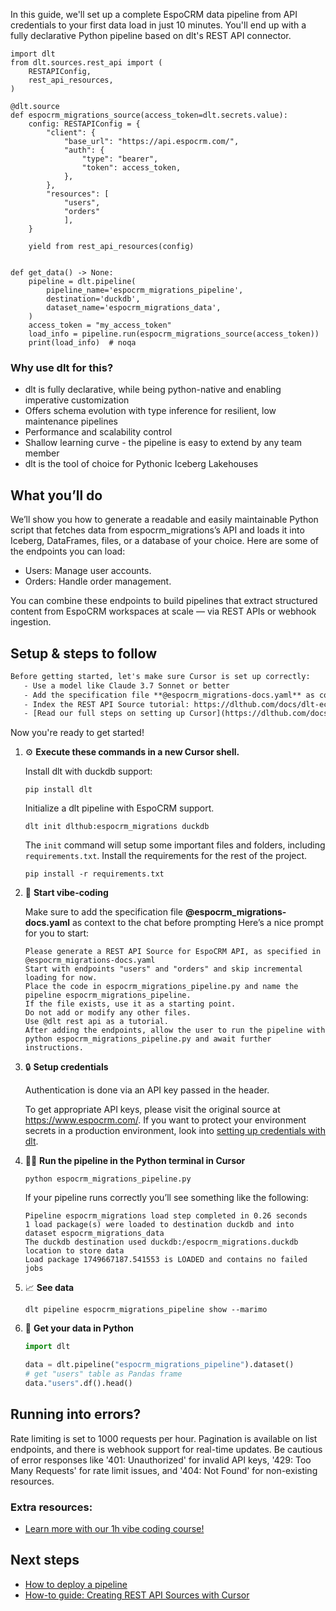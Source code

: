 In this guide, we'll set up a complete EspoCRM data pipeline from API credentials to your first data load in just 10 minutes. You'll end up with a fully declarative Python pipeline based on dlt's REST API connector.

```python-outcome
import dlt
from dlt.sources.rest_api import (
    RESTAPIConfig,
    rest_api_resources,
)

@dlt.source
def espocrm_migrations_source(access_token=dlt.secrets.value):
    config: RESTAPIConfig = {
        "client": {
            "base_url": "https://api.espocrm.com/",
            "auth": {
                "type": "bearer",
                "token": access_token,
            },
        },
        "resources": [
            "users",
            "orders"
            ],
    }

    yield from rest_api_resources(config)


def get_data() -> None:
    pipeline = dlt.pipeline(
        pipeline_name='espocrm_migrations_pipeline',
        destination='duckdb',
        dataset_name='espocrm_migrations_data', 
    )
    access_token = "my_access_token"
    load_info = pipeline.run(espocrm_migrations_source(access_token))
    print(load_info)  # noqa
```

### Why use dlt for this?

- dlt is fully declarative, while being python-native and enabling imperative customization
- Offers schema evolution with type inference for resilient, low maintenance pipelines
- Performance and scalability control
- Shallow learning curve - the pipeline is easy to extend by any team member
- dlt is the tool of choice for Pythonic Iceberg Lakehouses

## What you’ll do

We’ll show you how to generate a readable and easily maintainable Python script that fetches data from espocrm_migrations’s API and loads it into Iceberg, DataFrames, files, or a database of your choice. Here are some of the endpoints you can load:

- Users: Manage user accounts.
- Orders: Handle order management.

You can combine these endpoints to build pipelines that extract structured content from EspoCRM workspaces at scale — via REST APIs or webhook ingestion.

## Setup & steps to follow

```default
Before getting started, let's make sure Cursor is set up correctly:
   - Use a model like Claude 3.7 Sonnet or better
   - Add the specification file **@espocrm_migrations-docs.yaml** as context
   - Index the REST API Source tutorial: https://dlthub.com/docs/dlt-ecosystem/verified-sources/rest_api/ and add it to context as **@dlt rest api**
   - [Read our full steps on setting up Cursor](https://dlthub.com/docs/dlt-ecosystem/llm-tooling/cursor-restapi#23-configuring-cursor-with-documentation)
```

Now you're ready to get started! 

1. ⚙️ **Execute these commands in a new Cursor shell.**
    
    Install dlt with duckdb support:
    ```shell
    pip install dlt
    ```

    Initialize a dlt pipeline with EspoCRM support.
    ```shell
    dlt init dlthub:espocrm_migrations duckdb
    ```

    The `init` command will setup some important files and folders, including `requirements.txt`. Install the requirements for the rest of the project.
    ```shell
    pip install -r requirements.txt
    ```
    
2. 🤠 **Start vibe-coding**
    
    Make sure to add the specification file **@espocrm_migrations-docs.yaml** as context to the chat before prompting
    Here’s a nice prompt for you to start: 
    
    ```prompt
    Please generate a REST API Source for EspoCRM API, as specified in @espocrm_migrations-docs.yaml 
    Start with endpoints "users" and "orders" and skip incremental loading for now. 
    Place the code in espocrm_migrations_pipeline.py and name the pipeline espocrm_migrations_pipeline. 
    If the file exists, use it as a starting point. 
    Do not add or modify any other files. 
    Use @dlt rest api as a tutorial. 
    After adding the endpoints, allow the user to run the pipeline with python espocrm_migrations_pipeline.py and await further instructions.
    ```

    
3. 🔒 **Setup credentials** 
    
    Authentication is done via an API key passed in the header.
    
    To get appropriate API keys, please visit the original source at https://www.espocrm.com/.
    If you want to protect your environment secrets in a production environment, look into [setting up credentials with dlt](https://dlthub.com/docs/walkthroughs/add_credentials).
    
4. 🏃‍♀️ **Run the pipeline in the Python terminal in Cursor**
    
    ```shell
    python espocrm_migrations_pipeline.py
    ```
    
    If your pipeline runs correctly you’ll see something like the following:
    
    ```shell
    Pipeline espocrm_migrations load step completed in 0.26 seconds
    1 load package(s) were loaded to destination duckdb and into dataset espocrm_migrations_data
    The duckdb destination used duckdb:/espocrm_migrations.duckdb location to store data
    Load package 1749667187.541553 is LOADED and contains no failed jobs
    ```
    
5. 📈 **See data**
    
    ```shell
    dlt pipeline espocrm_migrations_pipeline show --marimo
    ```
    
6. 🐍 **Get your data in Python**
    
    ```python
    import dlt

   data = dlt.pipeline("espocrm_migrations_pipeline").dataset()
   # get "users" table as Pandas frame
   data."users".df().head()
    ```

## Running into errors?

Rate limiting is set to 1000 requests per hour. Pagination is available on list endpoints, and there is webhook support for real-time updates. Be cautious of error responses like '401: Unauthorized' for invalid API keys, '429: Too Many Requests' for rate limit issues, and '404: Not Found' for non-existing resources.

### Extra resources:

- [Learn more with our 1h vibe coding course!](https://www.youtube.com/watch?v=GGid70rnJuM)

## Next steps

- [How to deploy a pipeline](https://dlthub.com/docs/walkthroughs/deploy-a-pipeline)
- [How-to guide: Creating REST API Sources with Cursor](https://dlthub.com/docs/dlt-ecosystem/llm-tooling/cursor-restapi)